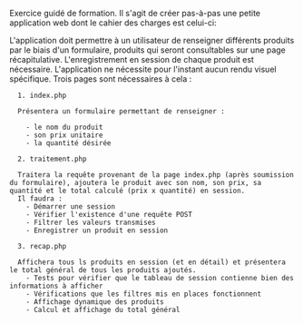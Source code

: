 Exercice guidé de formation. Il s'agit de créer pas-à-pas une petite application web dont le cahier des charges est celui-ci:

  L'application doit permettre à un utilisateur de renseigner différents produits par le biais d'un formulaire, produits qui seront consultables sur une page récapitulative.
  L'enregistrement en session de chaque produit est nécessaire. L'application ne nécessite pour l'instant aucun rendu visuel spécifique.
      Trois pages sont nécessaires à cela :
      
      1. index.php

      Présentera un formulaire permettant de renseigner :

        - le nom du produit
        - son prix unitaire
        - la quantité désirée

      2. traitement.php

      Traitera la requête provenant de la page index.php (après soumission du formulaire), ajoutera le produit avec son nom, son prix, sa quantité et le total calculé (prix x quantité) en session.
      Il faudra :
        - Démarrer une session
        - Vérifier l'existence d'une requête POST
        - Filtrer les valeurs transmises
        - Enregistrer un produit en session

      3. recap.php

      Affichera tous ls produits en session (et en détail) et présentera le total général de tous les produits ajoutés. 
        - Tests pour vérifier que le tableau de session contienne bien des informations à afficher
        - Vérifications que les filtres mis en places fonctionnent
        - Affichage dynamique des produits
        - Calcul et affichage du total général
      
